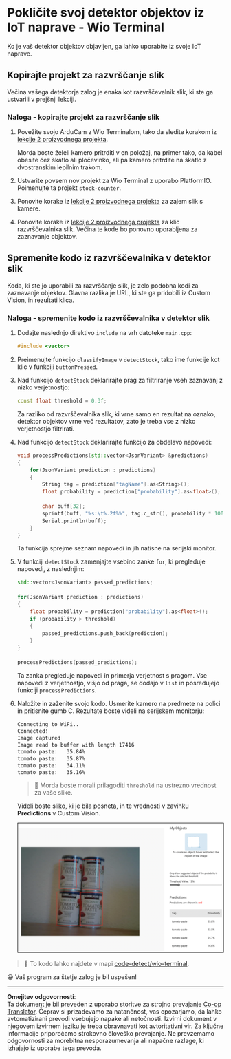 <!--
CO_OP_TRANSLATOR_METADATA:
{
  "original_hash": "4cf1421420a6fab9ab4f2c391bd523b7",
  "translation_date": "2025-08-28T14:28:30+00:00",
  "source_file": "5-retail/lessons/2-check-stock-device/wio-terminal-object-detector.md",
  "language_code": "sl"
}
-->
# Pokličite svoj detektor objektov iz IoT naprave - Wio Terminal

Ko je vaš detektor objektov objavljen, ga lahko uporabite iz svoje IoT naprave.

## Kopirajte projekt za razvrščanje slik

Večina vašega detektorja zalog je enaka kot razvrščevalnik slik, ki ste ga ustvarili v prejšnji lekciji.

### Naloga - kopirajte projekt za razvrščanje slik

1. Povežite svojo ArduCam z Wio Terminalom, tako da sledite korakom iz [lekcije 2 proizvodnega projekta](../../../4-manufacturing/lessons/2-check-fruit-from-device/wio-terminal-camera.md#task---connect-the-camera).

    Morda boste želeli kamero pritrditi v en položaj, na primer tako, da kabel obesite čez škatlo ali pločevinko, ali pa kamero pritrdite na škatlo z dvostranskim lepilnim trakom.

1. Ustvarite povsem nov projekt za Wio Terminal z uporabo PlatformIO. Poimenujte ta projekt `stock-counter`.

1. Ponovite korake iz [lekcije 2 proizvodnega projekta](../../../4-manufacturing/lessons/2-check-fruit-from-device/README.md#task---capture-an-image-using-an-iot-device) za zajem slik s kamere.

1. Ponovite korake iz [lekcije 2 proizvodnega projekta](../../../4-manufacturing/lessons/2-check-fruit-from-device/README.md#task---classify-images-from-your-iot-device) za klic razvrščevalnika slik. Večina te kode bo ponovno uporabljena za zaznavanje objektov.

## Spremenite kodo iz razvrščevalnika v detektor slik

Koda, ki ste jo uporabili za razvrščanje slik, je zelo podobna kodi za zaznavanje objektov. Glavna razlika je URL, ki ste ga pridobili iz Custom Vision, in rezultati klica.

### Naloga - spremenite kodo iz razvrščevalnika v detektor slik

1. Dodajte naslednjo direktivo `include` na vrh datoteke `main.cpp`:

    ```cpp
    #include <vector>
    ```

1. Preimenujte funkcijo `classifyImage` v `detectStock`, tako ime funkcije kot klic v funkciji `buttonPressed`.

1. Nad funkcijo `detectStock` deklarirajte prag za filtriranje vseh zaznavanj z nizko verjetnostjo:

    ```cpp
    const float threshold = 0.3f;
    ```

    Za razliko od razvrščevalnika slik, ki vrne samo en rezultat na oznako, detektor objektov vrne več rezultatov, zato je treba vse z nizko verjetnostjo filtrirati.

1. Nad funkcijo `detectStock` deklarirajte funkcijo za obdelavo napovedi:

    ```cpp
    void processPredictions(std::vector<JsonVariant> &predictions)
    {
        for(JsonVariant prediction : predictions)
        {
            String tag = prediction["tagName"].as<String>();
            float probability = prediction["probability"].as<float>();
    
            char buff[32];
            sprintf(buff, "%s:\t%.2f%%", tag.c_str(), probability * 100.0);
            Serial.println(buff);
        }
    }
    ```

    Ta funkcija sprejme seznam napovedi in jih natisne na serijski monitor.

1. V funkciji `detectStock` zamenjajte vsebino zanke `for`, ki pregleduje napovedi, z naslednjim:

    ```cpp
    std::vector<JsonVariant> passed_predictions;

    for(JsonVariant prediction : predictions) 
    {
        float probability = prediction["probability"].as<float>();
        if (probability > threshold)
        {
            passed_predictions.push_back(prediction);
        }
    }

    processPredictions(passed_predictions);
    ```

    Ta zanka pregleduje napovedi in primerja verjetnost s pragom. Vse napovedi z verjetnostjo, višjo od praga, se dodajo v `list` in posredujejo funkciji `processPredictions`.

1. Naložite in zaženite svojo kodo. Usmerite kamero na predmete na polici in pritisnite gumb C. Rezultate boste videli na serijskem monitorju:

    ```output
    Connecting to WiFi..
    Connected!
    Image captured
    Image read to buffer with length 17416
    tomato paste:   35.84%
    tomato paste:   35.87%
    tomato paste:   34.11%
    tomato paste:   35.16%
    ```

    > 💁 Morda boste morali prilagoditi `threshold` na ustrezno vrednost za vaše slike.

    Videli boste sliko, ki je bila posneta, in te vrednosti v zavihku **Predictions** v Custom Vision.

    ![4 pločevinke paradižnikovega koncentrata na polici z napovedmi za 4 zaznave: 35,8 %, 33,5 %, 25,7 % in 16,6 %](../../../../../translated_images/custom-vision-stock-prediction.942266ab1bcca3410ecdf23643b9f5f570cfab2345235074e24c51f285777613.sl.png)

> 💁 To kodo lahko najdete v mapi [code-detect/wio-terminal](../../../../../5-retail/lessons/2-check-stock-device/code-detect/wio-terminal).

😀 Vaš program za štetje zalog je bil uspešen!

---

**Omejitev odgovornosti**:  
Ta dokument je bil preveden z uporabo storitve za strojno prevajanje [Co-op Translator](https://github.com/Azure/co-op-translator). Čeprav si prizadevamo za natančnost, vas opozarjamo, da lahko avtomatizirani prevodi vsebujejo napake ali netočnosti. Izvirni dokument v njegovem izvirnem jeziku je treba obravnavati kot avtoritativni vir. Za ključne informacije priporočamo strokovno človeško prevajanje. Ne prevzemamo odgovornosti za morebitna nesporazumevanja ali napačne razlage, ki izhajajo iz uporabe tega prevoda.
